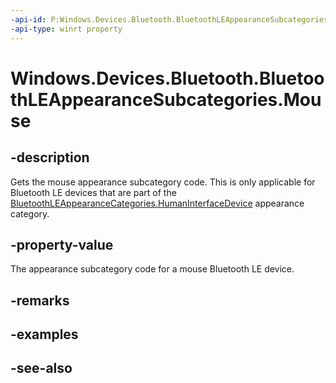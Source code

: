 ```yaml
---
-api-id: P:Windows.Devices.Bluetooth.BluetoothLEAppearanceSubcategories.Mouse
-api-type: winrt property
---
```


<!-- Property syntax
public ushort Mouse { get; }
-->

# Windows.Devices.Bluetooth.BluetoothLEAppearanceSubcategories.Mouse

## -description
Gets the mouse appearance subcategory code. This is only applicable for Bluetooth LE devices that are part of the [BluetoothLEAppearanceCategories.HumanInterfaceDevice](bluetoothleappearancecategories_humaninterfacedevice.md) appearance category.

## -property-value
The appearance subcategory code for a mouse Bluetooth LE device.

## -remarks

## -examples

## -see-also
